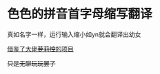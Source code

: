 # 色色的拼音首字母缩写翻译

真如名字一样，运行输入缩小如yn就会翻译出幼女

[借鉴了大佬~~萝莉控~~的项目](https://github.com/RimoChan/bnhhsh)

~~只是无聊玩玩罢了~~